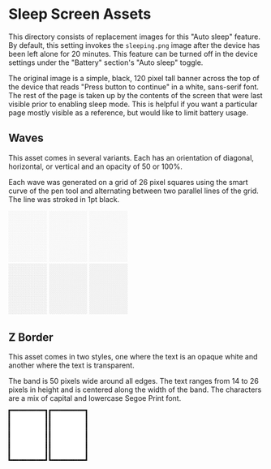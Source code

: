 # Sleep Screen Assets

This directory consists of replacement images for this "Auto sleep" feature.
By default, this setting invokes the `sleeping.png` image after the device has been left alone for 20 minutes.
This feature can be turned off in the device settings under the "Battery" section's "Auto sleep" toggle.

The original image is a simple, black, 120 pixel tall banner across the top of the device that reads "Press button to continue" in a white, sans-serif font.
The rest of the page is taken up by the contents of the screen that were last visible prior to enabling sleep mode.
This is helpful if you want a particular page mostly visible as a reference, but would like to limit battery usage.

## Waves

This asset comes in several variants. Each has an orientation of diagonal, horizontal, or vertical and an opacity of 50 or 100%.

Each wave was generated on a grid of 26 pixel squares using the smart curve of the pen tool and alternating between two parallel lines of the grid. The line was stroked in 1pt black.

<img src="https://github.com/DanielRunningen/rM2Mods/blob/main/assests/sleep/waves_diagonal_50percent.png" width="15%" />
<img src="https://github.com/DanielRunningen/rM2Mods/blob/main/assests/sleep/waves_horizontal_50percent.png" width="15%" />
<img src="https://github.com/DanielRunningen/rM2Mods/blob/main/assests/sleep/waves_vertical_50percent.png" width="15%" />
<br/>
<img src="https://github.com/DanielRunningen/rM2Mods/blob/main/assests/sleep/waves_diagonal_opaque.png" width="15%" />
<img src="https://github.com/DanielRunningen/rM2Mods/blob/main/assests/sleep/waves_horizontal_opaque.png" width="15%" />
<img src="https://github.com/DanielRunningen/rM2Mods/blob/main/assests/sleep/waves_vertical_opaque.png" width="15%" />

## Z Border

This asset comes in two styles, one where the text is an opaque white and another where the text is transparent.

The band is 50 pixels wide around all edges. The text ranges from 14 to 26 pixels in height and is centered along the width of the band. The characters are a mix of capital and lowercase Segoe Print font.

<img src="https://github.com/DanielRunningen/rM2Mods/blob/main/assests/sleep/zBorder_opaque.png" width="15%" />
<img src="https://github.com/DanielRunningen/rM2Mods/blob/main/assests/sleep/zBorder_transparent.png" width="15%" />
